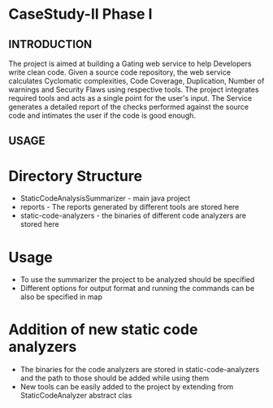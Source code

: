 # CaseStudy-II Phase I

## INTRODUCTION
The project is aimed at building a Gating web service to help Developers write clean code. Given a source code repository, the web service 
calculates Cyclomatic complexities, Code Coverage, Duplication, Number of warnings and Security Flaws using respective tools.
The project integrates required tools and acts as a single point for the user's input. The Service generates a detailed report of the 
checks performed against the source code and intimates the user if the code is good enough.

## USAGE



# Directory Structure
- StaticCodeAnalysisSummarizer - main java project
- reports - The reports generated by different tools are stored here
- static-code-analyzers - the binaries of different code analyzers are stored here

# Usage
- To use the summarizer the project to be analyzed should be specified 
- Different options for output format and running the commands can be also be specified in map 

# Addition of new static code analyzers
- The binaries for the code analyzers are stored in static-code-analyzers and the path to those should be added while using them
- New tools can be easily added to the project by extending from StaticCodeAnalyzer abstract clas
